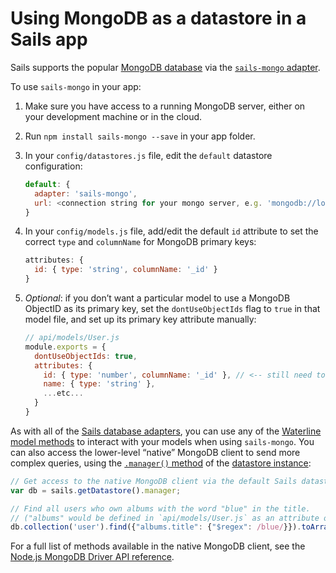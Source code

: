 # Using MongoDB as a datastore in a Sails app

Sails supports the popular [MongoDB database](https://www.mongodb.com/) via the [`sails-mongo` adapter](https://www.npmjs.com/package/sails-mongo).

To use `sails-mongo` in your app:

1. Make sure you have access to a running MongoDB server, either on your development machine or in the cloud.
2. Run `npm install sails-mongo --save` in your app folder.
3. In your `config/datastores.js` file, edit the `default` datastore configuration:

    ```js
    default: {
      adapter: 'sails-mongo',
      url: <connection string for your mongo server, e.g. 'mongodb://localhost:27017/myMongoDb'>
    }
    ```
4. In your `config/models.js` file, add/edit the default `id` attribute to set the correct `type` and `columnName` for MongoDB primary keys:

    ```js
    attributes: {
      id: { type: 'string', columnName: '_id' }
    }
    ```
5. _Optional_: if you don&rsquo;t want a particular model to use a MongoDB ObjectID as its primary key, set the `dontUseObjectIds` flag to `true` in that model file, and set up its primary key attribute manually:

   ```js
   // api/models/User.js
   module.exports = {
     dontUseObjectIds: true,
     attributes: {
       id: { type: 'number', columnName: '_id' }, // <-- still need to set `columnName`!
       name: { type: 'string' },
       ...etc...
     }
   }
   ```

As with all of the [Sails database adapters](http://sailsjs.com/documentation/concepts/extending-sails/adapters/available-adapters), you can use any of the [Waterline model methods](http://sailsjs.com/documentation/reference/waterline-orm/models) to interact with your models when using `sails-mongo`.  You can also access the lower-level &ldquo;native&rdquo; MongoDB client to send more complex queries, using the [`.manager()` method](http://next.sailsjs.com/documentation/reference/waterline-orm/datastores/manager) of the [datastore instance](http://next.sailsjs.com/documentation/reference/application/sails-get-datastore):

```js
// Get access to the native MongoDB client via the default Sails datastore.
var db = sails.getDatastore().manager;

// Find all users who own albums with the word "blue" in the title.
// ("albums" would be defined in `api/models/User.js` as an attribute of type "json".)
db.collection('user').find({"albums.title": {"$regex": /blue/}}).toArray(console.log);
```

For a full list of methods available in the native MongoDB client, see the <a href="http://mongodb.github.io/node-mongodb-native/2.2/api/Collection.html" target="_blank">Node.js MongoDB Driver API reference</a>.


<docmeta name="displayName" value="Using MongoDB">
